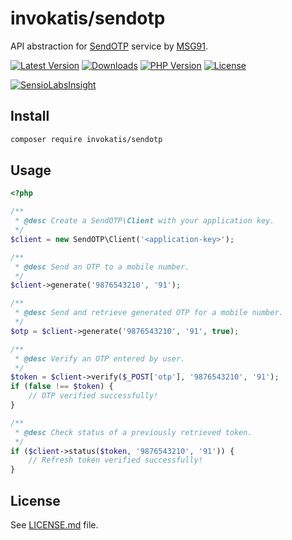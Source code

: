 # invokatis/sendotp
API abstraction for [SendOTP](https://sendotp.msg91.com/) service by [MSG91](https://msg91.com/).

[![Latest Version][latest-version-image]][latest-version-url]
[![Downloads][downloads-image]][downloads-url]
[![PHP Version][php-version-image]][php-version-url]
[![License][license-image]][license-url]

[![SensioLabsInsight][insights-image]][insights-url]

Install
-------
```bash
composer require invokatis/sendotp
```

Usage
-----
```php
<?php

/**
 * @desc Create a SendOTP\Client with your application key.
 */
$client = new SendOTP\Client('<application-key>');

/**
 * @desc Send an OTP to a mobile number.
 */
$client->generate('9876543210', '91');

/**
 * @desc Send and retrieve generated OTP for a mobile number.
 */
$otp = $client->generate('9876543210', '91', true);

/**
 * @desc Verify an OTP entered by user.
 */
$token = $client->verify($_POST['otp'], '9876543210', '91');
if (false !== $token) {
    // OTP verified successfully!
}

/**
 * @desc Check status of a previously retrieved token.
 */
if ($client->status($token, '9876543210', '91')) {
    // Refresh token verified successfully!
}
```

License
------
See [LICENSE.md][license-url] file.

[latest-version-image]: https://img.shields.io/github/release/invokatis/sendotp.svg?style=flat-square
[latest-version-url]: https://github.com/invokatis/sendotp/releases
[downloads-image]: https://img.shields.io/packagist/dt/invokatis/sendotp.svg?style=flat-square
[downloads-url]: https://packagist.org/packages/invokatis/sendotp
[php-version-image]: http://img.shields.io/badge/php-5.4+-8892be.svg?style=flat-square
[php-version-url]: https://packagist.org/packages/invokatis/sendotp
[license-image]: https://img.shields.io/badge/license-MIT-brightgreen.svg?style=flat-square
[license-url]: LICENSE.md
[insights-image]: https://insight.sensiolabs.com/projects/3e4dcd7b-4dcf-4327-b6d5-489900e8b7d0/small.png
[insights-url]: https://insight.sensiolabs.com/projects/3e4dcd7b-4dcf-4327-b6d5-489900e8b7d0
